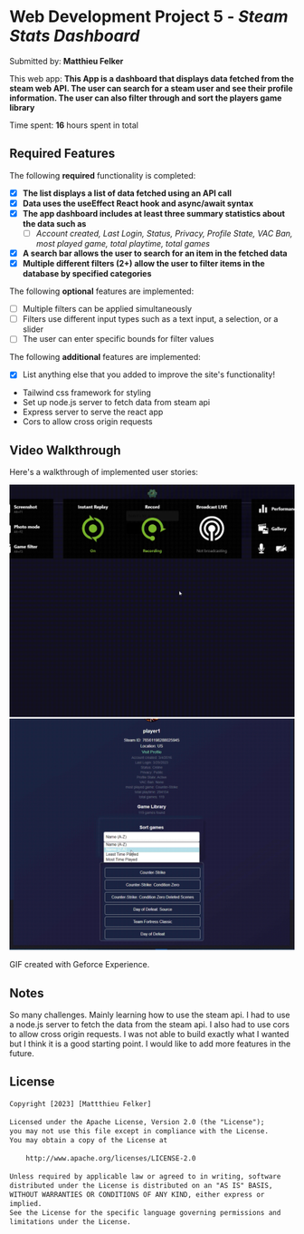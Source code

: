 # Web Development Project 5 - *Steam Stats Dashboard*

Submitted by: **Matthieu Felker**

This web app: **This App is a dashboard that displays data fetched from the steam web API. The user can search for a steam user and see their profile information. The user can also filter through and sort the players game library**

Time spent: **16** hours spent in total

## Required Features

The following **required** functionality is completed:

- [x] **The list displays a list of data fetched using an API call**
- [x] **Data uses the useEffect React hook and async/await syntax**
- [x] **The app dashboard includes at least three summary statistics about the data such as**
  - [ ] *Account created, Last Login, Status, Privacy, Profile State, VAC Ban, most played game, total playtime, total games*
- [X] **A search bar allows the user to search for an item in the fetched data**
- [X] **Multiple different filters (2+) allow the user to filter items in the database by specified categories**

The following **optional** features are implemented:

- [ ] Multiple filters can be applied simultaneously
- [ ] Filters use different input types such as a text input, a selection, or a slider
- [ ] The user can enter specific bounds for filter values

The following **additional** features are implemented:

* [X] List anything else that you added to improve the site's functionality!
  
 - Tailwind css framework for styling
 - Set up node.js server to fetch data from steam api
 - Express server to serve the react app
 - Cors to allow cross origin requests

## Video Walkthrough

Here's a walkthrough of implemented user stories:

<img src='./client/public/gif2.gif' title='Video Walkthrough' width='' alt='Video Walkthrough' />
<img src='./client/public/gif1.gif' title='Video Walkthrough' width='' alt='Video Walkthrough' />


<!-- Replace this with whatever GIF tool you used! -->
GIF created with Geforce Experience.
<!-- Recommended tools:
[Kap](https://getkap.co/) for macOS
[ScreenToGif](https://www.screentogif.com/) for Windows
[peek](https://github.com/phw/peek) for Linux. -->

## Notes

So many challenges. Mainly learning how to use the steam api. I had to use a node.js server to fetch the data from the steam api. I also had to use cors to allow cross origin requests. I was not able to build exactly what I wanted but I think it is a good starting point. I would like to add more features in the future.

## License

    Copyright [2023] [Mattthieu Felker]

    Licensed under the Apache License, Version 2.0 (the "License");
    you may not use this file except in compliance with the License.
    You may obtain a copy of the License at

        http://www.apache.org/licenses/LICENSE-2.0

    Unless required by applicable law or agreed to in writing, software
    distributed under the License is distributed on an "AS IS" BASIS,
    WITHOUT WARRANTIES OR CONDITIONS OF ANY KIND, either express or implied.
    See the License for the specific language governing permissions and
    limitations under the License.